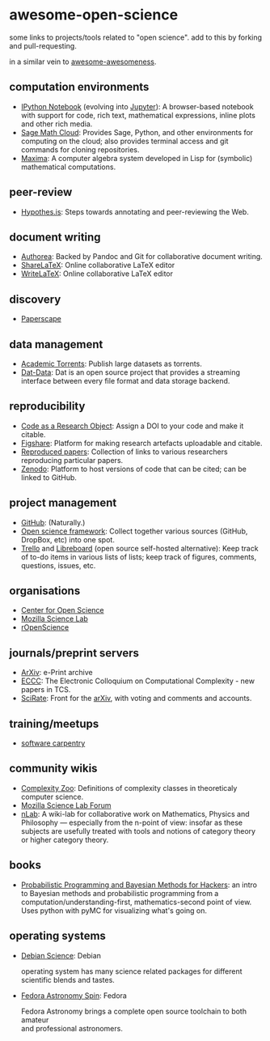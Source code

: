 awesome-open-science
====================

some links to projects/tools related to "open science". add to this by
forking and pull-requesting.

in a similar vein to
[awesome-awesomeness](https://github.com/bayandin/awesome-awesomeness).

computation environments
------------------------

-   [IPython Notebook](http://ipython.org/notebook.html) (evolving into
    [Jupyter](https://jupyter.org/)): A browser-based notebook with
    support for code, rich text, mathematical expressions, inline plots
    and other rich media.
-   [Sage Math Cloud](http://cloud.sagemath.com/): Provides Sage,
    Python, and other environments for computing on the cloud; also
    provides terminal access and git commands for cloning repositories.
-   [Maxima](http://maxima.sourceforge.net): A computer algebra system
    developed in Lisp for (symbolic) mathematical computations.

peer-review
-----------

-   [Hypothes.is](https://hypothes.is/): Steps towards annotating and
    peer-reviewing the Web.

document writing
----------------

-   [Authorea](http://authorea.com/): Backed by Pandoc and Git for
    collaborative document writing.
-   [ShareLaTeX](https://www.sharelatex.com/): Online collaborative
    LaTeX editor
-   [WriteLaTeX](https://www.writelatex.com/): Online collaborative
    LaTeX editor

discovery
---------

-   [Paperscape](http://paperscape.org/)

data management
---------------

-   [Academic Torrents](http://academictorrents.com/): Publish large
    datasets as torrents.
-   [Dat-Data](http://dat-data.com/): Dat is an open source project that
    provides a streaming interface between every file format and data
    storage backend.

reproducibility
---------------

-   [Code as a Research
    Object](https://www.mozillascience.org/projects/codemeta): Assign a
    DOI to your code and make it citable.
-   [Figshare](http://figshare.com/): Platform for making research
    artefacts uploadable and citable.
-   [Reproduced papers](http://reproduced-papers.github.io/): Collection
    of links to various researchers reproducing particular papers.
-   [Zenodo](https://zenodo.org/): Platform to host versions of code
    that can be cited; can be linked to GitHub.

project management
------------------

-   [GitHub](https://github.com): (Naturally.)
-   [Open science framework](http://osf.io/): Collect together various
    sources (GitHub, DropBox, etc) into one spot.
-   [Trello](https://trello.com/) and
    [Libreboard](http://libreboard.com/) (open source self-hosted
    alternative): Keep track of to-do items in various lists of lists;
    keep track of figures, comments, questions, issues, etc.

organisations
-------------

-   [Center for Open Science](http://cos.io/)
-   [Mozilla Science Lab](https://www.mozillascience.org/)
-   [rOpenScience](http://ropensci.org/)

journals/preprint servers
-------------------------

-   [ArXiv](http://arxiv.org): e-Print archive
-   [ECCC](http://eccc.hpi-web.de/): The Electronic Colloquium on
    Computational Complexity - new papers in TCS.
-   [SciRate](https://scirate.com/): Front for the
    [arXiv](http://arxiv.org/), with voting and comments and accounts.

training/meetups
----------------

-   [software carpentry](http://software-carpentry.org/)

community wikis
---------------

-   [Complexity Zoo](https://complexityzoo.uwaterloo.ca/Complexity_Zoo):
    Definitions of complexity classes in theoreticaly computer science.
-   [Mozilla Science Lab Forum](https://forum.mozillascience.org/)
-   [nLab](http://ncatlab.org/nlab/): A wiki-lab for collaborative work
    on Mathematics, Physics and Philosophy — especially from the n-point
    of view: insofar as these subjects are usefully treated with tools
    and notions of category theory or higher category theory.

books
-----

-   [Probabilistic Programming and Bayesian Methods for
    Hackers](http://camdavidsonpilon.github.io/Probabilistic-Programming-and-Bayesian-Methods-for-Hackers/):
    an intro to Bayesian methods and probabilistic programming from a
    computation/understanding-first, mathematics-second point of view.
    Uses python with pyMC for visualizing what's going on.

operating systems
-----------------

-   [Debian Science](https://wiki.debian.org/DebianScience): Debian

    operating system has many science related packages for different
    scientific blends and tastes.

-   [Fedora Astronomy Spin](https://labs.fedoraproject.org/en/astronomy/): Fedora

    Fedora Astronomy brings a complete open source toolchain to both amateur   
    and professional astronomers.
